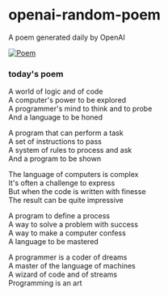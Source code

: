 
# openai-random-poem
 A poem generated daily by OpenAI

[![Poem](https://github.com/fbiego/openai-random-poem/actions/workflows/main.yml/badge.svg)](https://github.com/fbiego/openai-random-poem/actions/workflows/main.yml)

### today's poem  
  
A world of logic and of code  
A computer's power to be explored  
A programmer's mind to think and to probe  
And a language to be honed  
  
A program that can perform a task  
A set of instructions to pass  
A system of rules to process and ask  
And a program to be shown  
  
The language of computers is complex  
It's often a challenge to express  
But when the code is written with finesse  
The result can be quite impressive  
  
A program to define a process  
A way to solve a problem with success  
A way to make a computer confess  
A language to be mastered  
  
A programmer is a coder of dreams  
A master of the language of machines  
A wizard of code and of streams  
Programming is an art